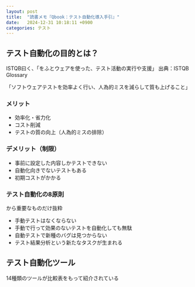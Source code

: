 ```yaml
---
layout: post
title:  "読書メモ『Qbook：テスト自動化導入手引』"
date:   2024-12-31 10:18:11 +0900
categories: テスト
---
```

## テスト自動化の目的とは？

ISTQB曰く、「をふとウェアを使った、テスト活動の実行や支援」
出典：ISTQB Glossary

「ソフトウェアテストを効率よく行い、人為的ミスを減らして質も上げること」

### メリット
- 効率化・省力化
- コスト削減
- テストの質の向上（人為的ミスの排除）

### デメリット（制限）
- 事前に設定した内容しかテストできない
- 自動化向きでないテストもある
- 初期コストがかかる

### テスト自動化の8原則
から重要なものだけ抜粋
- 手動テストはなくならない
- 手動で行って効果のないテストを自動化しても無駄
- 自動テストで新種のバグは見つからない
- テスト結果分析という新たなタスクが生まれる

## テスト自動化ツール

14種類のツールが比較表をもって紹介されている

